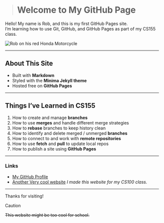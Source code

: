 > # Welcome to My GitHub Page 

Hello! My name is Rob, and this is my first GitHub Pages site.  
I’m learning how to use Git, GitHub, and GitHub Pages as part of my CS155 class.  

![Rob on his red Honda Motorcycle](/rob_motorcycle.jpg)

---

## About This Site  
- Built with **Markdown**  
- Styled with the **Minima Jekyll theme**  
- Hosted free on **GitHub Pages**  

---

## Things I’ve Learned in **CS155**
1. How to create and manage **branches**  
2. How to use **merges** and handle different merge strategies  
3. How to **rebase** branches to keep history clean  
4. How to identify and delete merged / unmerged **branches**  
5. How to connect to and work with **remote repositories**  
6. How to use **fetch** and **pull** to update local repos  
7. How to publish a site using **GitHub Pages**  

---

### Links
- [My GitHub Profile](https://github.com/robza)   
- [Another Very cool website](https://rob-gonzalez38.github.io/CS100-Website/)
  *I made this website for my CS100 class.*
  
---

Thanks for visiting!  

> [!CAUTION]
> ~~This website might be too cool for school.~~
